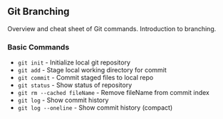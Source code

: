 ## Git Branching

Overview and cheat sheet of Git commands. Introduction to branching.

### Basic Commands

* `git init` - Initialize local git repository
* `git add` - Stage local working directory for commit
* `git commit` - Commit staged files to local repo
* `git status` - Show status of repository
* `git rm --cached fileName` - Remove fileName from commit index
* `git log` - Show commit history
* `git log --oneline` - Show commit history (compact)
